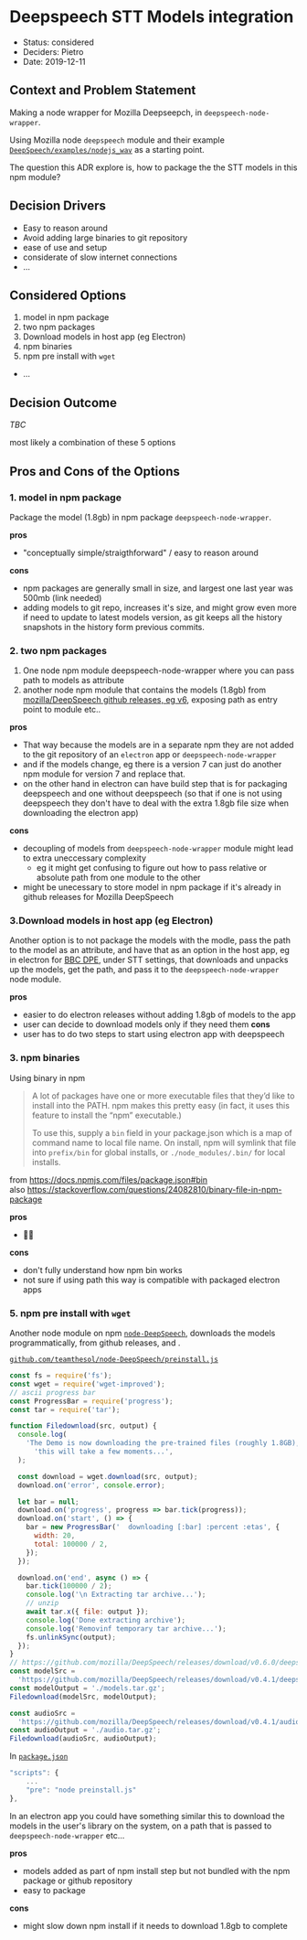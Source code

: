 # Deepspeech STT Models integration

* Status: considered <!-- optional -->
* Deciders: Pietro <!-- optional -->
* Date: 2019-12-11 

## Context and Problem Statement

Making a node wrapper for Mozilla Deepseepch, in `deepspeech-node-wrapper`.

Using Mozilla node `deepspeech` module and their example [`DeepSpeech/examples/nodejs_wav`](https://github.com/mozilla/DeepSpeech-examples/tree/r0.6/nodejs_wav) as a starting point.

The question this ADR explore is, how to package the the STT models in this npm module?

## Decision Drivers <!-- optional -->

* Easy to reason around
* Avoid adding large binaries to git repository 
* ease of use and setup 
* considerate of slow internet connections
* … <!-- numbers of drivers can vary -->

## Considered Options

1. model in npm package
2. two npm packages
3. Download models in host app (eg Electron)
4. npm binaries
5. npm pre install with `wget`
* … <!-- numbers of options can vary -->

## Decision Outcome

<!-- Chosen option: "[option 1]", because [justification. e.g., only option, which meets k.o. criterion decision driver | which resolves force force | … | comes out best (see below)]. -->

_TBC_

most likely a combination of these 5 options

<!-- ### Positive Consequences 

* [e.g., improvement of quality attribute satisfaction, follow-up decisions required, …]
* …

### Negative consequences

* [e.g., compromising quality attribute, follow-up decisions required, …]
* …
-->


## Pros and Cons of the Options 

### 1. model in npm package

Package the model (1.8gb) in npm package `deepspeech-node-wrapper`.

**pros**
- "conceptually simple/straigthforward" / easy to reason around 

**cons**
- npm packages are generally small in size, and largest one last year was 500mb (link needed)
- adding models to git repo, increases it's size, and might grow even more if need to update to latest models version, as git keeps all the history snapshots in the history form previous commits.

### 2. two npm packages

1. One node npm module deepspeech-node-wrapper where you can pass path to models as attribute
2. another node npm module that contains the models (1.8gb) from [mozilla/DeepSpeech github releases, eg v6](https://github.com/mozilla/DeepSpeech/releases/download/v0.6.0/deepspeech-0.6.0-models.tar.gz), exposing path as entry point to module etc..


**pros**
- That way because the models are in a separate npm they are not added to the git repository of an `electron` app or `deepspeech-node-wrapper`
- and if the models change, eg there is a version 7 can just do another npm module for version 7 and replace that.
- on the other hand in electron can have build step that is for packaging deepspeech
and one without deepspeech (so that if one is not using deepspeech they don't have to deal with the extra 1.8gb file size when downloading the electron app)


**cons**
- decoupling of models from `deepspeech-node-wrapper` module might lead to extra uneccessary complexity 
  - eg it might get confusing to figure out how to pass relative or absolute path from one module to the other
- might be unecessary to store model in npm package if it's already in github releases for Mozilla DeepSpeech

### 3.Download models in host app (eg Electron)

Another option is to not package the models with the modle, pass the path to the model as an attribute, and have that as an option in the host app, eg in electron for [BBC DPE](https://github.com/bbc/digital-paper-edit-electron), under STT settings, that downloads and unpacks up the models, get the path, and pass it to the `deepspeech-node-wrapper` node module.

**pros**
- easier to do electron releases without adding 1.8gb of models to the app
- user can decide to download models only if they need them
**cons**
- user has to do two steps to start using electron app with deepspeech 


### 3. npm binaries

Using binary in npm


> A lot of packages have one or more executable files that they’d like to install into the PATH. npm makes this pretty easy (in fact, it uses this feature to install the “npm” executable.)
>
> To use this, supply a `bin` field in your package.json which is a map of command name to local file name. On install, npm will symlink that file into `prefix/bin` for global installs, or `./node_modules/.bin/` for local installs.


from https://docs.npmjs.com/files/package.json#bin     
also https://stackoverflow.com/questions/24082810/binary-file-in-npm-package

**pros**
- 🤷‍♂️

**cons**
- don't fully understand how npm bin works
- not sure if using path this way is compatible with packaged electron apps

### 5. npm pre install with `wget`
Another node module on npm [`node-DeepSpeech`](https://github.com/teamthesol/node-DeepSpeech), downloads the models programmatically, from github releases, and .

[`github.com/teamthesol/node-DeepSpeech/preinstall.js`](https://github.com/teamthesol/node-DeepSpeech/blob/master/preinstall.js)

```js
const fs = require('fs');
const wget = require('wget-improved');
// ascii progress bar
const ProgressBar = require('progress');
const tar = require('tar');

function Filedownload(src, output) {
  console.log(
    'The Demo is now downloading the pre-trained files (roughly 1.8GB), ' +
      'this will take a few moments...',
  );

  const download = wget.download(src, output);
  download.on('error', console.error);

  let bar = null;
  download.on('progress', progress => bar.tick(progress));
  download.on('start', () => {
    bar = new ProgressBar('  downloading [:bar] :percent :etas', {
      width: 20,
      total: 100000 / 2,
    });
  });

  download.on('end', async () => {
    bar.tick(100000 / 2);
    console.log('\n Extracting tar archive...');
    // unzip
    await tar.x({ file: output });
    console.log('Done extracting archive');
    console.log('Removinf temporary tar archive...');
    fs.unlinkSync(output);
  });
}
// https://github.com/mozilla/DeepSpeech/releases/download/v0.6.0/deepspeech-0.6.0-models.tar.gz
const modelSrc =
  'https://github.com/mozilla/DeepSpeech/releases/download/v0.4.1/deepspeech-0.4.1-models.tar.gz';
const modelOutput = './models.tar.gz';
Filedownload(modelSrc, modelOutput);

const audioSrc =
  'https://github.com/mozilla/DeepSpeech/releases/download/v0.4.1/audio-0.4.1.tar.gz';
const audioOutput = './audio.tar.gz';
Filedownload(audioSrc, audioOutput);
```

In [`package.json`](https://github.com/teamthesol/node-DeepSpeech/blob/1d810c48b2a9f97d9d472f6d3fd4d6154966257c/package.json#L10)

```js
"scripts": {
    ...
    "pre": "node preinstall.js"
},
```

In an electron app you could have something similar this to download the models in the user's library on the system, on a path that is passed to `deepspeech-node-wrapper` etc...

**pros**
- models added as part of npm install step but not bundled with the npm package or github repository 
- easy to package 

**cons**
- might slow down npm install if it needs to download 1.8gb to complete

